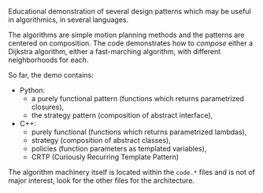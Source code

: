 Educational demonstration of several design patterns which may be useful in algorithmics, in several languages.

The algorithms are simple motion planning methods
and the patterns are centered on composition.
The code demonstrates how to *compose* either a Dijkstra algorithm,
either a fast-marching algorithm, with different neighborhoods for each.

So far, the demo contains:
- Python:
    - a purely functional pattern (functions which returns parametrized closures),
    - the strategy pattern (composition of abstract interface),
- C++:
    - purely functional (functions which returns parametrized lambdas),
    - strategy (composition of abstract classes),
    - policies (function parameters as templated variables),
    - CRTP (Curiously Recurring Template Pattern)

The algorithm machinery itself is located within the `code.*` files
and is not of major interest,
look for the other files for the architecture.
